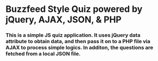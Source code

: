 # Buzzfeed Style Quiz powered by jQuery, AJAX, JSON, & PHP
### This is a simple JS quiz application. It uses jQuery data attribute to obtain data, and then pass it on to a PHP file via AJAX to process simple logics. In additon, the questions are fetched from a local JSON file.
